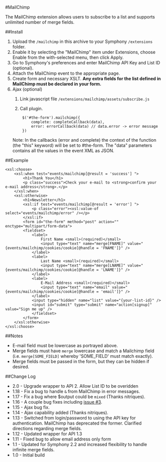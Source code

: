 #MailChimp

The MailChimp extension allows users to subscribe to a list and supports unlimited number of merge fields.

##Install

1. Upload the `/mailchimp` in this archive to your Symphony
   `/extensions` folder.
2. Enable it by selecting the "MailChimp" item under Extensions, choose Enable
   from the with-selected menu, then click Apply.
3. Go to Symphony's preferences and enter MailChimp API Key and List ID (optional).
4. Attach the MailChimp event to the appropriate page.
5. Create form and necessary XSLT. **Any extra fields for the list defined in MailChimp must be declared in your form.**
6. Ajax (optional)
	1. Link javascript file `/extensions/mailchimp/assets/subscribe.js`
	2. Call plugin.

			$('#the-form').mailchimp({
				complete: completeCallback(data),
				error: errorCallback(data) // data.error -> error message
			})

	Note: In the callbacks (error and complete) the context of the function (the "this" keyword) will be
	set to #the-form. The "data" parameters contains all the values in the event XML as JSON.

##Example

	<xsl:choose>
		<xsl:when test="events/mailchimp[@result = 'success'] ">
			<h1>Thank You</h1>
			<p class="success">Check your e-mail to <strong>confirm your e-mail address</strong>.</p>
		</xsl:when>
		<xsl:otherwise>
			<h1>Newsletter</h1>
			<xsl:if test="events/mailchimp[@result = 'error'] ">
				<p class="error"><xsl:value-of select="events/mailchimp/error" /></p>
			</xsl:if>
			<form id="the-form" method="post" action="" enctype="multipart/form-data">
			<fieldset>
				<label>
					First Name <small>(required)</small>
					<input type="text" name="merge[FNAME]" value="{events/mailchimp/cookies/cookie[@handle = 'FNAME']}" />
				</label>
				<label>
					Last Name <small>(required)</small> 
					<input type="text" name="merge[LNAME]" value="{events/mailchimp/cookies/cookie[@handle = 'LNAME']}" />
				</label>
				<label>
					E-Mail Address <small>(required)</small>
					<input type="text" name="email" value="{events/mailchimp/cookies/cookie[@handle = 'email']}" />
				</label>
				<input type="hidden" name="list" value="{your-list-id}" />
				<input id="submit" type="submit" name="action[signup]" value="Sign me up" />
				</fieldset>
			</form>
		</xsl:otherwise>
	</xsl:choose>
	
##Notes

+ E-mail field must be lowercase as portrayed above.
+ Merge fields must have `merge` lowercase and match a Mailchimp field (i.e. `merge[SOME_FIELD]` whereby 'SOME_FIELD' must match exactly).
+ Merge fields must be passed in the form, but they can be hidden if desired.


##Change Log
+ 2.0 - Upgrade wrapper to API 2. Allow List ID to be overidden
+ 1.18 - Fix a bug to handle `&` from MailChimp in error messages.
+ 1.17 - Fix a bug where $output could be `mixed` (Thanks nitriques).
+ 1.16 - A couple bug fixes including [issue #3](https://github.com/lewiswharf/mailchimp/issues/3).
+ 1.15 - Ajax bug fix.
+ 1.14 - Ajax capability added (Thanks nitriques).
+ 1.13 - Switched from login/password to using the API key for authentication. MailChimp has deprecated the former. Clarified directions regarding merge fields.
+ 1.12 - Updated wrapper for API 1.3
+ 1.11 - Fixed bug to allow email address only form
+ 1.1  - Updated for Symphony 2.2 and increased flexibility to handle infinite merge fields.
+ 1.0  - Initial build
